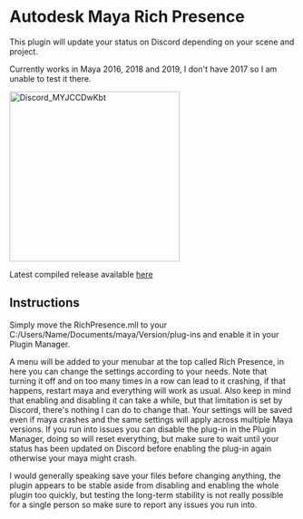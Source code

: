 # Autodesk Maya Rich Presence

This plugin will update your status on Discord depending on your scene and project.

Currently works in Maya 2016, 2018 and 2019, I don't have 2017 so I am unable to test it there.

<img width="300" alt="Discord_MYJCCDwKbt" src="https://user-images.githubusercontent.com/50831997/59538496-44474380-8efa-11e9-8716-8fa73f144de2.png">

Latest compiled release available [here](https://github.com/ArhasGH/Discord-Rich-Presence-For-Maya/releases/latest)

## Instructions

Simply move the RichPresence.mll to your C:/Users/Name/Documents/maya/Version/plug-ins and enable it in your Plugin Manager.

A menu will be added to your menubar at the top called Rich Presence, in here you can change the settings according to your needs. Note that turning it off and on too many times in a row can lead to it crashing, if that happens, restart maya and everything will work as usual. Also keep in mind that enabling and disabling it can take a while, but that limitation is set by Discord, there's nothing I can do to change that. Your settings will be saved even if maya crashes and the same settings will apply across multiple Maya versions.
If you run into issues you can disable the plug-in in the Plugin Manager, doing so will reset everything, but make sure to wait until your status has been updated on Discord before enabling the plug-in again otherwise your maya might crash.

I would generally speaking save your files before changing anything, the plugin appears to be stable aside from disabling and enabling the whole plugin too quickly, but testing the long-term stability is not really possible for a single person so make sure to report any issues you run into.
